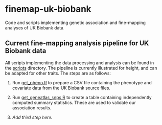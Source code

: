 # finemap-uk-biobank

Code and scripts implementing genetic association and fine-mapping
analyses of UK Biobank data.

## Current fine-mapping analysis pipeline for UK Biobank data

All scripts implementing the data processing and analysis can be found
in the [scripts](scripts) directory. The pipeline is currently
illustrated for height, and can be adapted for other traits. The steps
are as follows:

1. Run [get_pheno.R](scripts/get_pheno.R) to prepare a CSV file
   containing the phenotype and covariate data from the UK Biobank
   source files.

2. Run [get_geneatlas_snps.R](scripts/get_geneatlas_snps.R) to create
   a table containing independently computed summary statistics. These
   are used to validate our association results.

3. *Add third step here.*
